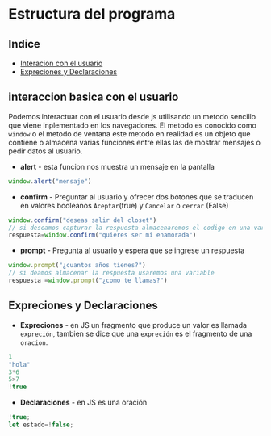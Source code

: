 # Estructura del programa
## Indice

- [Interacion con el usuario](#interaccion-basica-con-el-usuario)
- [Expreciones y Declaraciones](#expreciones-y-declaraciones)


## interaccion basica con el usuario
Podemos interactuar con el usuario desde js utilisando un metodo sencillo que viene inplementado en los navegadores.
El metodo es conocido como `window` o el metodo de ventana este metodo en realidad es un objeto que contiene o almacena varias funciones entre ellas las de mostrar mensajes o pedir datos al usuario.
- **alert** - esta funcion nos muestra un mensaje en la pantalla
```js
window.alert("mensaje")
```
- **confirm** - Preguntar al usuario y ofrecer dos botones que se traducen en valores booleanos `Aceptar`(true) y `Cancelar` o `cerrar` (False)
```js
window.confirm("deseas salir del closet")
// si deseamos capturar la respuesta almacenaremos el codigo en una variable
respuesta=window.confirm("quieres ser mi enamorada")
```
- **prompt** - Pregunta al usuario y espera que se ingrese un respuesta
```js
window.prompt("¿cuantos años tienes?")
// si deamos almacenar la respuesta usaremos una variable
respuesta =window.prompt("¿como te llamas?")
```
## Expreciones y Declaraciones
- **Expreciones** - en JS un fragmento que produce un valor es llamada `expreción`, tambien se dice que una `expreción` es el fragmento de una `oracion`.
```js
1
"hola"
3*6
5>7
!true
```
- **Declaraciones** - en JS es una oración
```js
!true;
let estado=!false;
```